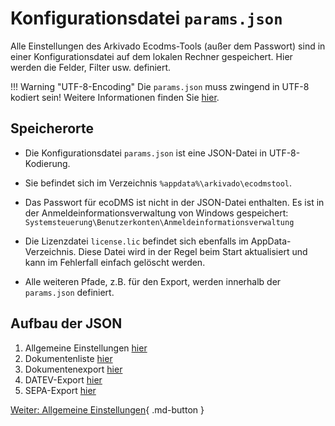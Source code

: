 # Konfigurationsdatei `params.json`

Alle Einstellungen des Arkivado Ecodms-Tools (außer dem Passwort) sind in einer Konfigurationsdatei auf dem lokalen Rechner gespeichert. Hier werden die Felder, Filter usw. definiert.

!!! Warning "UTF-8-Encoding"
    Die `params.json` muss zwingend in UTF-8 kodiert sein! Weitere Informationen finden Sie [hier](utf8.md).

## Speicherorte

- Die Konfigurationsdatei `params.json` ist eine JSON-Datei in UTF-8-Kodierung.
- Sie befindet sich im Verzeichnis `%appdata%\arkivado\ecodmstool`.

- Das Passwort für ecoDMS ist nicht in der JSON-Datei enthalten. Es ist in der Anmeldeinformationsverwaltung von Windows gespeichert:
  `Systemsteuerung\Benutzerkonten\Anmeldeinformationsverwaltung`
- Die Lizenzdatei `license.lic` befindet sich ebenfalls im AppData-Verzeichnis. Diese Datei wird in der Regel beim Start aktualisiert und kann im Fehlerfall einfach gelöscht werden.
- Alle weiteren Pfade, z.B. für den Export, werden innerhalb der `params.json` definiert.

## Aufbau der JSON

1. Allgemeine Einstellungen [hier](config_general.md)
2. Dokumentenliste [hier](config_doclist.md)
3. Dokumentenexport [hier](config_docexport.md)
4. DATEV-Export [hier](config_datevexport.md)
5. SEPA-Export [hier](config_sepaexport.md)

[Weiter: Allgemeine Einstellungen](config_general.md){ .md-button }
